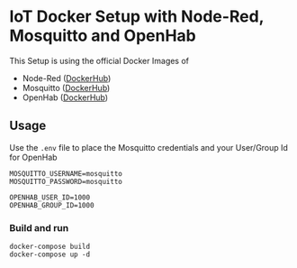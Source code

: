 # IoT Docker Setup with Node-Red, Mosquitto and OpenHab

This Setup is using the official Docker Images of
* Node-Red ([DockerHub](https://hub.docker.com/r/nodered/node-red/))
* Mosquitto ([DockerHub](https://hub.docker.com/_/eclipse-mosquitto/))
* OpenHab ([DockerHub](https://hub.docker.com/r/openhab/openhab/))


## Usage

Use the `.env` file to place the Mosquitto credentials and your User/Group Id for OpenHab

```
MOSQUITTO_USERNAME=mosquitto
MOSQUITTO_PASSWORD=mosquitto

OPENHAB_USER_ID=1000
OPENHAB_GROUP_ID=1000
```


### Build and run

```
docker-compose build
docker-compose up -d
```
